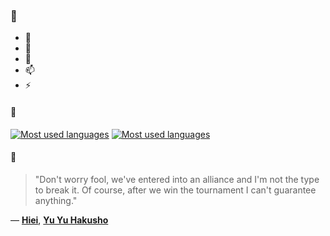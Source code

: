 ### 👋

- 🔭
- 🌱
- 💬
- 📫
- ⚡

#### 🧏

[![Most used languages](https://github-readme-stats-aynah.vercel.app/api/top-langs/?username=aynh&theme=solarized-dark&langs_count=6&layout=compact&hide_title=true)](https://github.com/anuraghazra/github-readme-stats#gh-dark-mode-only)
[![Most used languages](https://github-readme-stats-aynah.vercel.app/api/top-langs/?username=aynh&theme=solarized-light&langs_count=6&layout=compact&hide_title=true)](https://github.com/anuraghazra/github-readme-stats#gh-light-mode-only)

#### 💬

> "Don't worry fool, we've entered into an alliance and I'm not the type to break it. Of course, after we win the tournament I can't guarantee anything."

&mdash; [**Hiei**](https://myanimelist.net/character.php?q=Hiei&cat=character), [**Yu Yu Hakusho**](https://myanimelist.net/search/all?q=Yu%20Yu%20Hakusho&cat=all)
